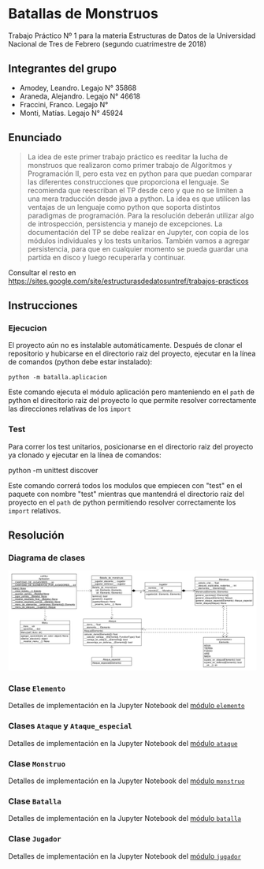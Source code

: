 # Batallas de Monstruos

Trabajo Práctico Nº 1 para la materia Estructuras de Datos de la Universidad Nacional de Tres de Febrero (segundo cuatrimestre de 2018)

## Integrantes del grupo

- Amodey, Leandro. Legajo N° 35868
- Araneda, Alejandro. Legajo N° 46618
- Fraccini, Franco. Legajo N° 
- Monti, Matías. Legajo N° 45924

## Enunciado

> La idea de este primer trabajo práctico es reeditar la lucha de monstruos que realizaron
como primer trabajo de Algoritmos y Programación II, pero esta vez en python
para que puedan comparar las diferentes construcciones que proporciona el lenguaje.
Se recomienda que reescriban el TP desde cero y que no se limiten a una mera traducción
desde java a python. La idea es que utilicen las ventajas de un lenguaje como
python que soporta distintos paradigmas de programación. Para la resolución deberán
utilizar algo de introspección, persistencia y manejo de excepciones. La documentación
del TP se debe realizar en Jupyter, con copia de los módulos individuales y los tests unitarios.
También vamos a agregar persistencia, para que en cualquier momento se pueda
guardar una partida en disco y luego recuperarla y continuar.

Consultar el resto en https://sites.google.com/site/estructurasdedatosuntref/trabajos-practicos

## Instrucciones

### Ejecucion

El proyecto aún no es instalable automáticamente. Después de clonar el repositorio 
y hubicarse en el directorio raiz del proyecto, ejecutar en la línea de comandos
(python debe estar instalado):

    python -m batalla.aplicacion

Este comando ejecuta el módulo aplicación pero manteniendo en el `path` de python 
el direcitorio raiz del proyecto lo que permite resolver correctamente las direcciones
relativas de los `import`

### Test

Para correr los test unitarios, posicionarse en el directorio raiz del proyecto 
ya clonado y ejecutar en la línea de comandos:

   python -m unittest discover
   
Este comando correrá todos los modulos que empiecen con "test" en el paquete con
nombre "test" mientras que mantendrá el directorio raiz del proyecto en el `path`
de python permitiendo resolver correctamente los `import` relativos.

## Resolución

### Diagrama de clases

![Diagrama de clases](doc/batalla.png)

### Clase `Elemento`

Detalles de implementación en la Jupyter Notebook del [módulo `elemento`](doc/elemento.ipynb)

### Clases `Ataque` y `Ataque_especial`

Detalles de implementación en la Jupyter Notebook del [módulo `ataque`](doc/ataque.ipynb)

### Clase `Monstruo`

Detalles de implementación en la Jupyter Notebook del [módulo `monstruo`](doc/monstruo.ipynb)

### Clase `Batalla`

Detalles de implementación en la Jupyter Notebook del [módulo `batalla`](doc/batalla.ipynb)

### Clase `Jugador`

Detalles de implementación en la Jupyter Notebook del [módulo `jugador`](doc/jugador.ipynb)